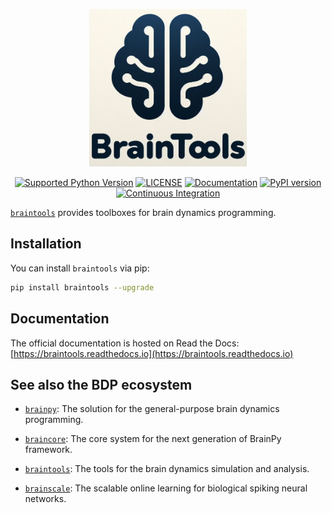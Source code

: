 <p align="center">
  	<img alt="Header image of braintools." src="https://github.com/brainpy/braintools/blob/main/docs/_static/braintools.jpg" width=50%>
</p> 



<p align="center">
	<a href="https://pypi.org/project/braintools/"><img alt="Supported Python Version" src="https://img.shields.io/pypi/pyversions/braintools"></a>
	<a href="https://github.com/brainpy/braintools/blob/main/LICENSE"><img alt="LICENSE" src="https://img.shields.io/badge/License-Apache%202.0-blue.svg"></a>
  	<a href="https://brainpy.readthedocs.io/en/latest/?badge=latest"><img alt="Documentation" src="https://readthedocs.org/projects/brainpy/badge/?version=latest"></a>
  	<a href="https://badge.fury.io/py/braintools"><img alt="PyPI version" src="https://badge.fury.io/py/braintools.svg"></a>
    <a href="https://github.com/brainpy/braintools/actions/workflows/CI.yml"><img alt="Continuous Integration" src="https://github.com/brainpy/braintools/actions/workflows/CI.yml/badge.svg"></a>
</p>


[``braintools``](https://github.com/brainpy/braintools) provides toolboxes for brain dynamics programming. 


## Installation

You can install ``braintools`` via pip:

```bash
pip install braintools --upgrade
```

## Documentation

The official documentation is hosted on Read the Docs: [https://braintools.readthedocs.io](https://braintools.readthedocs.io)



## See also the BDP ecosystem

- [``brainpy``](https://github.com/brainpy/BrainPy): The solution for the general-purpose brain dynamics programming.

- [``braincore``](https://github.com/brainpy/braincore): The core system for the next generation of BrainPy framework.

- [``braintools``](https://github.com/brainpy/braintools): The tools for the brain dynamics simulation and analysis.

- [``brainscale``](https://github.com/brainpy/brainscale): The scalable online learning for biological spiking neural networks.

